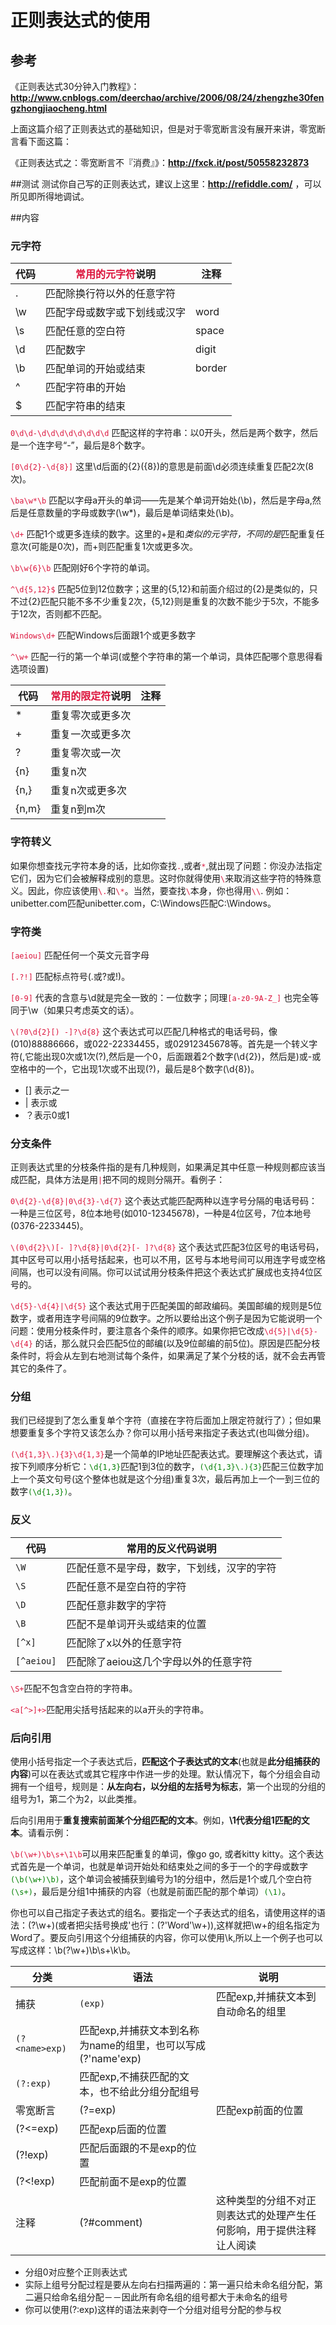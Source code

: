 # 正则表达式的使用
## 参考
《正则表达式30分钟入门教程》：**http://www.cnblogs.com/deerchao/archive/2006/08/24/zhengzhe30fengzhongjiaocheng.html**

上面这篇介绍了正则表达式的基础知识，但是对于零宽断言没有展开来讲，零宽断言看下面这篇：

《正则表达式之：零宽断言不『消费』》：**http://fxck.it/post/50558232873**


##测试
测试你自己写的正则表达式，建议上这里：**http://refiddle.com/** ，可以所见即所得地调试。

##内容

### 元字符

代码 | <font color="	#DC143C">常用的元字符</font>说明 | 注释
--------|-----------|------
.	| 匹配除换行符以外的任意字符 | 
\w	| 匹配字母或数字或下划线或汉字 | word
\s	| 匹配任意的空白符 | space
\d	| 匹配数字 | digit
\b	| 匹配单词的开始或结束 | border
^	| 匹配字符串的开始 
$	| 匹配字符串的结束

<font color="#DC143C">`0\d\d-\d\d\d\d\d\d\d\d`</font> 匹配这样的字符串：以0开头，然后是两个数字，然后是一个连字号“-”，最后是8个数字。

<font color="#DC143C">`[0\d{2}-\d{8}]`</font> 这里\d后面的{2}({8})的意思是前面\d必须连续重复匹配2次(8次)。

<font color="#DC143C">`\ba\w*\b`</font> 匹配以字母a开头的单词——先是某个单词开始处(\b)，然后是字母a,然后是任意数量的字母或数字(\w*)，最后是单词结束处(\b)。

<font color="#DC143C">`\d+`</font> 匹配1个或更多连续的数字。这里的+是和*类似的元字符，不同的是*匹配重复任意次(可能是0次)，而+则匹配重复1次或更多次。

<font color="#DC143C">`\b\w{6}\b`</font> 匹配刚好6个字符的单词。

<font color="#DC143C">`^\d{5,12}$`</font> 匹配5位到12位数字；这里的{5,12}和前面介绍过的{2}是类似的，只不过{2}匹配只能不多不少重复2次，{5,12}则是重复的次数不能少于5次，不能多于12次，否则都不匹配。

<font color="#DC143C">`Windows\d+`</font> 匹配Windows后面跟1个或更多数字

<font color="#DC143C">`^\w+`</font> 匹配一行的第一个单词(或整个字符串的第一个单词，具体匹配哪个意思得看选项设置)

代码 | <font color="	#DC143C">常用的限定符</font>说明 | 注释
--------|-----------|------
*	|重复零次或更多次
+	|重复一次或更多次
?	|重复零次或一次
{n}	|重复n次
{n,}	|重复n次或更多次
{n,m}	|重复n到m次

### 字符转义
如果你想查找元字符本身的话，比如你查找<font color="#DC143C">`.`</font>,或者<font color="#DC143C">`*`</font>,就出现了问题：你没办法指定它们，因为它们会被解释成别的意思。这时你就得使用<font color="#DC143C">`\`</font>来取消这些字符的特殊意义。因此，你应该使用<font color="#DC143C">`\.`</font>和<font color="#DC143C">`\*`</font>。当然，要查找<font color="#DC143C">`\`</font>本身，你也得用<font color="#DC143C">`\\`</font>.
例如：unibetter\.com匹配unibetter.com，C:\\Windows匹配C:\Windows。

### 字符类
<font color="#DC143C">`[aeiou]`</font> 匹配任何一个英文元音字母

<font color="#DC143C">`[.?!]`</font> 匹配标点符号(.或?或!)。

<font color="#DC143C">`[0-9]`</font> 代表的含意与\d就是完全一致的：一位数字；同理<font color="#DC143C">`[a-z0-9A-Z_]`</font> 也完全等同于\w（如果只考虑英文的话）。

<font color="#DC143C">`\(?0\d{2}[) -]?\d{8}`</font>  这个表达式可以匹配几种格式的电话号码，像(010)88886666，或022-22334455，或02912345678等。首先是一个转义字符\(,它能出现0次或1次(?),然后是一个0，后面跟着2个数字(\d{2})，然后是)或-或空格中的一个，它出现1次或不出现(?)，最后是8个数字(\d{8})。

* [] 表示之一
* | 表示或
* ？表示0或1

### 分支条件

正则表达式里的分枝条件指的是有几种规则，如果满足其中任意一种规则都应该当成匹配，具体方法是用<font color="#DC143C">`|`</font>把不同的规则分隔开。看例子：

<font color="#DC143C">`0\d{2}-\d{8}|0\d{3}-\d{7}`</font> 这个表达式能匹配两种以连字号分隔的电话号码：一种是三位区号，8位本地号(如010-12345678)，一种是4位区号，7位本地号(0376-2233445)。

<font color="#DC143C">`\(0\d{2}\)[- ]?\d{8}|0\d{2}[- ]?\d{8}`</font> 这个表达式匹配3位区号的电话号码，其中区号可以用小括号括起来，也可以不用，区号与本地号间可以用连字号或空格间隔，也可以没有间隔。你可以试试用分枝条件把这个表达式扩展成也支持4位区号的。

<font color="#DC143C">`\d{5}-\d{4}|\d{5}`</font> 这个表达式用于匹配美国的邮政编码。美国邮编的规则是5位数字，或者用连字号间隔的9位数字。之所以要给出这个例子是因为它能说明一个问题：使用分枝条件时，要注意各个条件的顺序。如果你把它改成<font color="#DC143C">`\d{5}|\d{5}-\d{4}`</font> 的话，那么就只会匹配5位的邮编(以及9位邮编的前5位)。原因是匹配分枝条件时，将会从左到右地测试每个条件，如果满足了某个分枝的话，就不会去再管其它的条件了。


### 分组
我们已经提到了怎么重复单个字符（直接在字符后面加上限定符就行了）；但如果想要重复多个字符又该怎么办？你可以用小括号来指定子表达式(也叫做分组)。

<font color="#DC143C">`(\d{1,3}\.){3}\d{1,3}`</font>是一个简单的IP地址匹配表达式。要理解这个表达式，请按下列顺序分析它：<font color="green">`\d{1,3}`</font>匹配1到3位的数字，<font color="green">`(\d{1,3}\.){3}`</font>匹配三位数字加上一个英文句号(这个整体也就是这个分组)重复3次，最后再加上一个一到三位的数字<font color="green">`(\d{1,3})`</font>。

### 反义

代码 | <font color="#DC143C"></font>常用的反义代码说明
-----|------
`\W`	| 匹配任意不是字母，数字，下划线，汉字的字符
`\S`	| 匹配任意不是空白符的字符
`\D`	| 匹配任意非数字的字符
`\B`	| 匹配不是单词开头或结束的位置
`[^x]`	| 匹配除了x以外的任意字符
`[^aeiou]`	| 匹配除了aeiou这几个字母以外的任意字符

<font color="#DC143C">`\S+`</font>匹配不包含空白符的字符串。

<font color="#DC143C">`<a[^>]+>`</font>匹配用尖括号括起来的以a开头的字符串。

### 后向引用

使用小括号指定一个子表达式后，**匹配这个子表达式的文本**(也就是**此分组捕获的内容**)可以在表达式或其它程序中作进一步的处理。默认情况下，每个分组会自动拥有一个组号，规则是：**从左向右，以分组的左括号为标志**，第一个出现的分组的组号为1，第二个为2，以此类推。

后向引用用于**重复搜索前面某个分组匹配的文本**。例如，**\1代表分组1匹配的文本**。请看示例：

<font color="#DC143C">`\b(\w+)\b\s+\1\b`</font>可以用来匹配重复的单词，像go go, 或者kitty kitty。这个表达式首先是一个单词，也就是单词开始处和结束处之间的多于一个的字母或数字<font color="green">`(\b(\w+)\b)`</font>，这个单词会被捕获到编号为1的分组中，然后是1个或几个空白符<font color="green">`(\s+)`</font>，最后是分组1中捕获的内容（也就是前面匹配的那个单词）<font color="green">`(\1)`</font>。

你也可以自己指定子表达式的组名。要指定一个子表达式的组名，请使用这样的语法：(?<Word>\w+)(或者把尖括号换成'也行：(?'Word'\w+)),这样就把\w+的组名指定为Word了。要反向引用这个分组捕获的内容，你可以使用\k<Word>,所以上一个例子也可以写成这样：\b(?<Word>\w+)\b\s+\k<Word>\b。

分类 | 语法 | 说明
----|---|----
捕获 |`(exp)`	| 匹配exp,并捕获文本到自动命名的组里
 |`(?<name>exp)`	| 匹配exp,并捕获文本到名称为name的组里，也可以写成(?'name'exp)
 |`(?:exp)`	| 匹配exp,不捕获匹配的文本，也不给此分组分配组号
零宽断言	|(?=exp) | 	匹配exp前面的位置
 | (?<=exp)	|匹配exp后面的位置
 |(?!exp)	|匹配后面跟的不是exp的位置
 |(?<!exp)	|匹配前面不是exp的位置
注释|	(?#comment)	|这种类型的分组不对正则表达式的处理产生任何影响，用于提供注释让人阅读

* 分组0对应整个正则表达式
* 实际上组号分配过程是要从左向右扫描两遍的：第一遍只给未命名组分配，第二遍只给命名组分配－－因此所有命名组的组号都大于未命名的组号
* 你可以使用(?:exp)这样的语法来剥夺一个分组对组号分配的参与权


